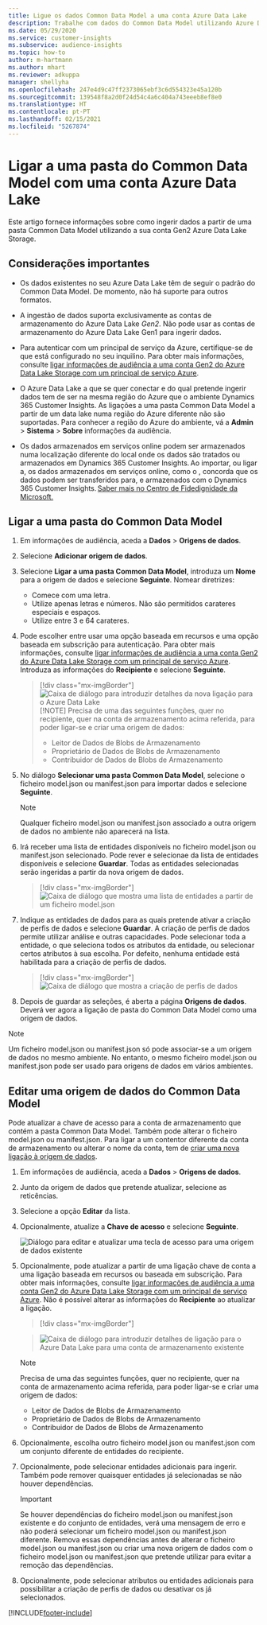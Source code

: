 ```yaml
---
title: Ligue os dados Common Data Model a uma conta Azure Data Lake
description: Trabalhe com dados do Common Data Model utilizando Azure Data Lake Storage.
ms.date: 05/29/2020
ms.service: customer-insights
ms.subservice: audience-insights
ms.topic: how-to
author: m-hartmann
ms.author: mhart
ms.reviewer: adkuppa
manager: shellyha
ms.openlocfilehash: 247e4d9c47ff2373065ebf3c6d554323e45a120b
ms.sourcegitcommit: 139548f8a2d0f24d54c4a6c404a743eeeb8ef8e0
ms.translationtype: HT
ms.contentlocale: pt-PT
ms.lasthandoff: 02/15/2021
ms.locfileid: "5267874"
---
```

# <a name="connect-to-a-common-data-model-folder-using-an-azure-data-lake-account"></a>Ligar a uma pasta do Common Data Model com uma conta Azure Data Lake

Este artigo fornece informações sobre como ingerir dados a partir de uma pasta Common Data Model utilizando a sua conta Gen2 Azure Data Lake Storage.

## <a name="important-considerations"></a>Considerações importantes

- Os dados existentes no seu Azure Data Lake têm de seguir o padrão do Common Data Model. De momento, não há suporte para outros formatos.

- A ingestão de dados suporta exclusivamente as contas de armazenamento do Azure Data Lake *Gen2*. Não pode usar as contas de armazenamento do Azure Data Lake Gen1 para ingerir dados.

- Para autenticar com um principal de serviço da Azure, certifique-se de que está configurado no seu inquilino. Para obter mais informações, consulte [ligar informações de audiência a uma conta Gen2 do Azure Data Lake Storage com um principal de serviço Azure](connect-service-principal.md).

- O Azure Data Lake a que se quer conectar e do qual pretende ingerir dados tem de ser na mesma região do Azure que o ambiente Dynamics 365 Customer Insights. As ligações a uma pasta Common Data Model a partir de um data lake numa região do Azure diferente não são suportadas. Para conhecer a região do Azure do ambiente, vá a **Admin** > **Sistema** > **Sobre** informações da audiência.

- Os dados armazenados em serviços online podem ser armazenados numa localização diferente do local onde os dados são tratados ou armazenados em Dynamics 365 Customer Insights. Ao importar, ou ligar a, os dados armazenados em serviços online, como o , concorda que os dados podem ser transferidos para, e armazenados com o Dynamics 365 Customer Insights. [Saber mais no Centro de Fidedignidade da Microsoft.](https://www.microsoft.com/trust-center)

## <a name="connect-to-a-common-data-model-folder"></a>Ligar a uma pasta do Common Data Model

1. Em informações de audiência, aceda a **Dados** > **Origens de dados**.

1. Selecione **Adicionar origem de dados**.

1. Selecione **Ligar a uma pasta Common Data Model**, introduza um **Nome** para a origem de dados e selecione **Seguinte**. Nomear diretrizes: 
   - Comece com uma letra.
   - Utilize apenas letras e números. Não são permitidos carateres especiais e espaços.
   - Utilize entre 3 e 64 carateres.

1. Pode escolher entre usar uma opção baseada em recursos e uma opção baseada em subscrição para autenticação. Para obter mais informações, consulte [ligar informações de audiência a uma conta Gen2 do Azure Data Lake Storage com um principal de serviço Azure](connect-service-principal.md). Introduza as informações do **Recipiente** e selecione **Seguinte**.
   > [!div class="mx-imgBorder"]
   > ![Caixa de diálogo para introduzir detalhes da nova ligação para o Azure Data Lake](media/enter-new-storage-details.png)
   > [!NOTE]
   > Precisa de uma das seguintes funções, quer no recipiente, quer na conta de armazenamento acima referida, para poder ligar-se e criar uma origem de dados:
   >  - Leitor de Dados de Blobs de Armazenamento
   >  - Proprietário de Dados de Blobs de Armazenamento
   >  - Contribuidor de Dados de Blobs de Armazenamento

1. No diálogo **Selecionar uma pasta Common Data Model**, selecione o ficheiro model.json ou manifest.json para importar dados e selecione **Seguinte**.
   > [!NOTE]
   > Qualquer ficheiro model.json ou manifest.json associado a outra origem de dados no ambiente não aparecerá na lista.

1. Irá receber uma lista de entidades disponíveis no ficheiro model.json ou manifest.json selecionado. Pode rever e selecionae da lista de entidades disponíveis e selecione **Guardar**. Todas as entidades selecionadas serão ingeridas a partir da nova origem de dados.
   > [!div class="mx-imgBorder"]
   > ![Caixa de diálogo que mostra uma lista de entidades a partir de um ficheiro model.json](media/review-entities.png)

8. Indique as entidades de dados para as quais pretende ativar a criação de perfis de dados e selecione **Guardar**. A criação de perfis de dados permite utilizar análise e outras capacidades. Pode selecionar toda a entidade, o que seleciona todos os atributos da entidade, ou selecionar certos atributos à sua escolha. Por defeito, nenhuma entidade está habilitada para a criação de perfis de dados.
   > [!div class="mx-imgBorder"]
   > ![Caixa de diálogo que mostra a criação de perfis de dados](media/dataprofiling-entities.png)

9. Depois de guardar as seleções, é aberta a página **Origens de dados**. Deverá ver agora a ligação de pasta do Common Data Model como uma origem de dados.

> [!NOTE]
> Um ficheiro model.json ou manifest.json só pode associar-se a um origem de dados no mesmo ambiente. No entanto, o mesmo ficheiro model.json ou manifest.json pode ser usado para origens de dados em vários ambientes.

## <a name="edit-a-common-data-model-folder-data-source"></a>Editar uma origem de dados do Common Data Model

Pode atualizar a chave de acesso para a conta de armazenamento que contém a pasta Common Data Model. Também pode alterar o ficheiro model.json ou manifest.json. Para ligar a um contentor diferente da conta de armazenamento ou alterar o nome da conta, tem de [criar uma nova ligação à origem de dados](#connect-to-a-common-data-model-folder).

1. Em informações de audiência, aceda a **Dados** > **Origens de dados**.

2. Junto da origem de dados que pretende atualizar, selecione as reticências.

3. Selecione a opção **Editar** da lista.

4. Opcionalmente, atualize a **Chave de acesso** e selecione **Seguinte**.

   ![Diálogo para editar e atualizar uma tecla de acesso para uma origem de dados existente](media/edit-access-key.png)

5. Opcionalmente, pode atualizar a partir de uma ligação chave de conta a uma ligação baseada em recursos ou baseada em subscrição. Para obter mais informações, consulte [ligar informações de audiência a uma conta Gen2 do Azure Data Lake Storage com um principal de serviço Azure](connect-service-principal.md). Não é possível alterar as informações do **Recipiente** ao atualizar a ligação.
   > [!div class="mx-imgBorder"]

   > ![Caixa de diálogo para introduzir detalhes de ligação para o Azure Data Lake para uma conta de armazenamento existente](media/enter-existing-storage-details.png)

   > [!NOTE]
   > Precisa de uma das seguintes funções, quer no recipiente, quer na conta de armazenamento acima referida, para poder ligar-se e criar uma origem de dados:
   >  - Leitor de Dados de Blobs de Armazenamento
   >  - Proprietário de Dados de Blobs de Armazenamento
   >  - Contribuidor de Dados de Blobs de Armazenamento


6. Opcionalmente, escolha outro ficheiro model.json ou manifest.json com um conjunto diferente de entidades do recipiente.

7. Opcionalmente, pode selecionar entidades adicionais para ingerir. Também pode remover quaisquer entidades já selecionadas se não houver dependências.

   > [!IMPORTANT]
   > Se houver dependências do ficheiro model.json ou manifest.json existente e do conjunto de entidades, verá uma mensagem de erro e não poderá selecionar um ficheiro model.json ou manifest.json diferente. Remova essas dependências antes de alterar o ficheiro model.json ou manifest.json ou criar uma nova origem de dados com o ficheiro model.json ou manifest.json que pretende utilizar para evitar a remoção das dependências.

8. Opcionalmente, pode selecionar atributos ou entidades adicionais para possibilitar a criação de perfis de dados ou desativar os já selecionados.   


[!INCLUDE[footer-include](../includes/footer-banner.md)]